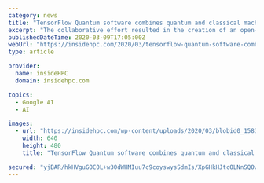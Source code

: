 ```yaml
---
category: news
title: "TensorFlow Quantum software combines quantum and classical machine learning"
excerpt: "The collaborative effort resulted in the creation of an open-source hybrid quantum-classical machine learning software platform, called TensorFlow Quantum. TensorFlow Quantum integrates Google’s Cirq and TensorFlow and will allow for the rapid prototyping, training, inference, and testing of hybrid quantum-classical machine learning models to ..."
publishedDateTime: 2020-03-09T17:05:00Z
webUrl: "https://insidehpc.com/2020/03/tensorflow-quantum-software-combines-quantum-and-classical-machine-learning/"
type: article

provider:
  name: insideHPC
  domain: insidehpc.com

topics:
  - Google AI
  - AI

images:
  - url: "https://insidehpc.com/wp-content/uploads/2020/03/blobid0_1583527327745.jpg"
    width: 640
    height: 480
    title: "TensorFlow Quantum software combines quantum and classical machine learning"

secured: "yjBAR/hkHVguGOC0L+w30dWHMIuu7c9coyswysSdmIs/XpGHkHJtcOLNnSQ0wCZUMqgjB0rbKEa8xhcNOfpYVj1pNSRJ1RNpF66FpruWPT9USnAlOe2gDW0DbZL52LoMEelAOHza+ZqnB+juxTiJ66upRvHXXqFogc+gqceh7MYDXIt0MxM5D3vSGWnwlb1Id/p9T/NwM0xsc4yCbNMumml9vDsmBRhXANZ5KcxliZ3bSfOXl0llmhmF5SuvJde65+SkFA+GU05vw2s9g3bT5gm5t6qgOIEFfm6ivo4CXzuuxe2iBRdSdfaNeGG8Ze+u;lPI/ZQoJ65fw/yv0ulNCrg=="
---
```


